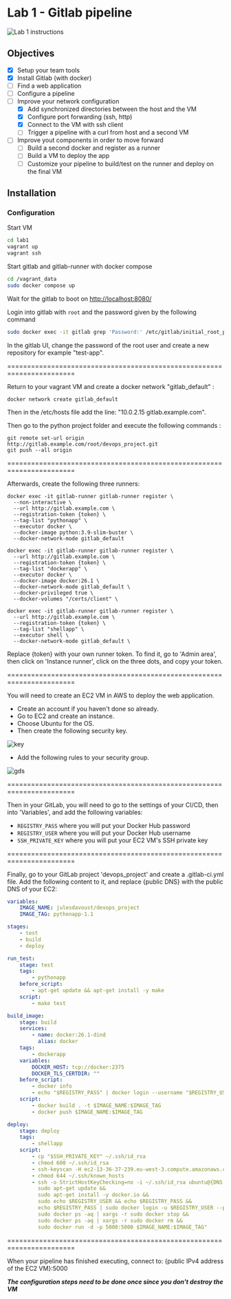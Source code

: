 # Lab 1 - Gitlab pipeline

![Lab 1 instructions](../images/lab1.png)

## Objectives

- [x] Setup your team tools
- [x] Install Gitlab (with docker)
- [ ] Find a web application
- [ ] Configure a pipeline
- [ ] Improve your network configuration
  - [x] Add synchronized directories between the host and the VM
  - [x] Configure port forwarding (ssh, http)
  - [x] Connect to the VM with ssh client
  - [ ] Trigger a pipeline with a curl from host and a second VM
- [ ] Improve yout components in order to move forward
  - [ ] Build a second docker and register as a runner
  - [ ] Build a VM to deploy the app
  - [ ] Customize your pipeline to build/test on the runner and deploy on the final VM

## Installation

### Configuration

Start VM

```bash
cd lab1
vagrant up
vagrant ssh
```

Start gitlab and gitlab-runner with docker compose

```bash
cd /vagrant_data
sudo docker compose up
```

Wait for the gitlab to boot on <http://localhost:8080/>

Login into gitlab with ```root``` and the password given by the following command

```bash
sudo docker exec -it gitlab grep 'Password:' /etc/gitlab/initial_root_password
```

In the gitlab UI, change the password of the root user and create a new repository for example "test-app".

=======================================================================

Return to your vagrant VM and create a docker network "gitlab_default" :
```shell
docker network create gitlab_default
```
Then in the /etc/hosts file add the line: "10.0.2.15 gitlab.example.com".

Then go to the python project folder and execute the following commands :
```shell
git remote set-url origin http://gitlab.example.com/root/devops_project.git
git push --all origin
````

=======================================================================

Afterwards, create the following three runners:
```shell
docker exec -it gitlab-runner gitlab-runner register \
  --non-interactive \
  --url http://gitlab.example.com \
  --registration-token {token} \
  --tag-list "pythonapp" \
  --executor docker \
  --docker-image python:3.9-slim-buster \
  --docker-network-mode gitlab_default
```
```shell
docker exec -it gitlab-runner gitlab-runner register \
  --url http://gitlab.example.com \   
  --registration-token {token} \   
  --tag-list "dockerapp" \   
  --executor docker \   
  --docker-image docker:26.1 \   
  --docker-network-mode gitlab_default \ 
  --docker-privileged true \ 
  --docker-volumes "/certs/client" \
```
```shell
docker exec -it gitlab-runner gitlab-runner register \
  --url http://gitlab.example.com \   
  --registration-token {token} \   
  --tag-list "shellapp" \   
  --executor shell \
  --docker-network-mode gitlab_default \
```
Replace {token} with your own runner token. To find it, go to 'Admin area', then click on 'Instance runner', click on the three dots, and copy your token.

=======================================================================

You will need to create an EC2 VM in AWS to deploy the web application.
- Create an account if you haven't done so already.
- Go to EC2 and create an instance.
- Choose Ubuntu for the OS.
- Then create the following security key.
 
![key](../images/key.png)
- Add the following rules to your security group.

![gds](../images/gsp.png)

=======================================================================

Then in your GitLab, you will need to go to the settings of your CI/CD, then into 'Variables', and add the following variables:
  - ```REGISTRY_PASS``` where you will put your Docker Hub password
  - ```REGISTRY_USER``` where you will put your Docker Hub username
  - ```SSH_PRIVATE_KEY``` where you will put your EC2 VM's SSH private key

=======================================================================

Finally, go to your GitLab project 'devops_project' and create a .gitlab-ci.yml file. Add the following content to it, and replace {public DNS} with the public DNS of your EC2:

```yml
variables:
    IMAGE_NAME: julesdavoust/devops_project
    IMAGE_TAG: pythonapp-1.1

stages:
    - test
    - build
    - deploy

run_test:
    stage: test
    tags:
        - pythonapp
    before_script:
        - apt-get update && apt-get install -y make
    script:
        - make test

build_image:
    stage: build
    services:
        - name: docker:26.1-dind
          alias: docker
    tags:
        - dockerapp
    variables:
        DOCKER_HOST: tcp://docker:2375
        DOCKER_TLS_CERTDIR: ""
    before_script:
        - docker info
        - echo "$REGISTRY_PASS" | docker login --username "$REGISTRY_USER" --password-stdin
    script:
        - docker build . -t $IMAGE_NAME:$IMAGE_TAG
        - docker push $IMAGE_NAME:$IMAGE_TAG

deploy:
    stage: deploy
    tags:
        - shellapp
    script:
        - cp "$SSH_PRIVATE_KEY" ~/.ssh/id_rsa 
        - chmod 600 ~/.ssh/id_rsa
        - ssh-keyscan -H ec2-13-36-37-239.eu-west-3.compute.amazonaws.com >> ~/.ssh/known_hosts
        - chmod 644 ~/.ssh/known_hosts
        - ssh -o StrictHostKeyChecking=no -i ~/.ssh/id_rsa ubuntu@{DNS public} "
          sudo apt-get update &&
          sudo apt-get install -y docker.io &&
          sudo echo $REGISTRY_USER && echo $REGISTRY_PASS &&
          echo $REGISTRY_PASS | sudo docker login -u $REGISTRY_USER --password-stdin &&
          sudo docker ps -aq | xargs -r sudo docker stop &&
          sudo docker ps -aq | xargs -r sudo docker rm &&
          sudo docker run -d -p 5000:5000 $IMAGE_NAME:$IMAGE_TAG"
```

=======================================================================

When your pipeline has finished executing, connect to: {public IPv4 address of the EC2 VM}:5000

***The configuration steps need to be done once since you don't destroy the VM***
